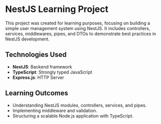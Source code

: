 # NestJS Learning Project

This project was created for learning purposes, focusing on building a simple user management system using NestJS. It includes controllers, services, middlewares, pipes, and DTOs to demonstrate best practices in NestJS development.

## Technologies Used
- **NestJS**: Backend framework
- **TypeScript**: Strongly typed JavaScript
- **Express.js**: HTTP Server

## Learning Outcomes
- Understanding NestJS modules, controllers, services, and pipes.
- Implementing middleware and validation.
- Structuring a scalable Node.js application with TypeScript.
